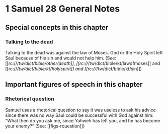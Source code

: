 # 1 Samuel 28 General Notes
## Special concepts in this chapter

### Talking to the dead

Talking to the dead was against the law of Moses. God or the Holy Spirit left Saul because of his sin and would not help him. (See: [[rc://*/tw/dict/bible/other/death]], [[rc://*/tw/dict/bible/kt/lawofmoses]] and [[rc://*/tw/dict/bible/kt/holyspirit]] and [[rc://*/tw/dict/bible/kt/sin]])

## Important figures of speech in this chapter

### Rhetorical question
Samuel uses a rhetorical question to say it was useless to ask his advice since there was no way Saul could be successful with God against him: “What then do you ask me, since Yahweh has left you, and he has become your enemy?” (See: [[figs-rquestion]])